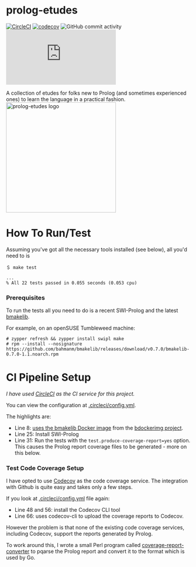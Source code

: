 # prolog-etudes

[![CircleCI](https://dl.circleci.com/status-badge/img/circleci/UMKeFZ8ns9T9vi5aquTfVT/GmMZi7fYoEtn4APsVdADde/tree/main.svg?style=svg&circle-token=357dc9c7b5626a1481100a8b3128a552a29def93)](https://dl.circleci.com/status-badge/redirect/circleci/UMKeFZ8ns9T9vi5aquTfVT/GmMZi7fYoEtn4APsVdADde/tree/main)
[![codecov](https://codecov.io/gh/bahmanm/prolog-etudes/graph/badge.svg?token=R5KPMGJAOY)](https://codecov.io/gh/bahmanm/prolog-etudes) 
![GitHub commit activity](https://img.shields.io/github/commit-activity/m/bahmanm/prolog-etudes?style=flat&logo=github&label=commits)
[![Matrix](https://img.shields.io/matrix/github-bahmanm-prolog-etudes%3Amatrix.org?server_fqdn=matrix.org&logo=matrix&label=chat&color=%230e80c0)](https://matrix.to/#/#github-bahmanm-prolog-etudes:matrix.org)

A collection of etudes for folks new to Prolog (and sometimes experienced ones) to learn the
language in a practical fashion.  
<img alt="prolog-etudes logo" src="https://imgur.com/pBBRDzr.png" style="height: 300px; width: 300px; vertical-align: top" /> 

# How To Run/Test

Assuming you've got all the necessary tools installed (see below), all you'd need to is

```
＄ make test

...
% All 22 tests passed in 0.055 seconds (0.053 cpu)
```

### Prerequisites

To run the tests all you need to do is a recent SWI-Prolog and the latest
[bmakelib](https://github.com/bahmanm/bmakelib).

For example, on an openSUSE Tumbleweed machine:

```
# zypper refresh && zypper install swipl make
# rpm --install --nosignature https://github.com/bahmanm/bmakelib/releases/download/v0.7.0/bmakelib-0.7.0-1.1.noarch.rpm
```

# CI Pipeline Setup 

_I have used [CircleCI](https://circleci.com/) as the CI service for this project._

You can view the configuration at [.circleci/config.yml](https://github.com/bahmanm/prolog-etudes/blob/c7218f9c64ca430559629ce544aa25dfca53bfb6/.circleci/config.yml). 

The highlights are:

* Line 8: [uses the bmakelib Docker image](https://github.com/bahmanm/prolog-etudes/blob/c7218f9c64ca430559629ce544aa25dfca53bfb6/.circleci/config.yml#L8) 
from the [bdockerimg project](https://github.com/bahmanm/bdockerimg).
* Line 25: Install SWI-Prolog
* Line 31: Run the tests with the `test.produce-coverage-report=yes` option. This causes the Prolog report coverage files to be generated - more on this below.

### Test Code Coverage Setup

I have opted to use [Codecov](https://about.codecov.io/) as  the code coverage service. The integration with Github is quite easy and takes only a few steps.

If you look at [.circleci/config.yml](https://github.com/bahmanm/prolog-etudes/blob/c7218f9c64ca430559629ce544aa25dfca53bfb6/.circleci/config.yml) file again:

* Line 48 and 56: install the Codecov CLI tool
* Line 66: uses codecov-cli to upload the coverage reports to Codecov.

However the problem is that none of the existing code coverage services, including Codecov, support the reports generated by Prolog.

To work around this, I wrote a small Perl program called [coverage-report-converter](bin/coverage-report-converter.pl) to pqarse the Prolog report and convert it to the format which is used by Go.
